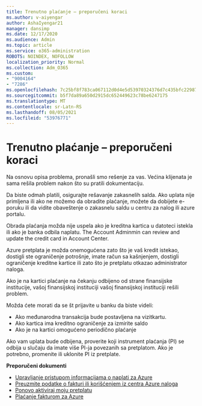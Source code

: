 ```yaml
---
title: Trenutno plaćanje – preporučeni koraci
ms.author: v-aiyengar
author: AshaIyengar21
manager: dansimp
ms.date: 12/17/2020
ms.audience: Admin
ms.topic: article
ms.service: o365-administration
ROBOTS: NOINDEX, NOFOLLOW
localization_priority: Normal
ms.collection: Adm_O365
ms.custom:
- "9004164"
- "7286"
ms.openlocfilehash: 7c25bf8f783ca067112d0d4e5d53970324376d7c435bfc22987508edc03f9e02
ms.sourcegitcommit: b5f7da89a650d2915dc652449623c78be6247175
ms.translationtype: MT
ms.contentlocale: sr-Latn-RS
ms.lasthandoff: 08/05/2021
ms.locfileid: "53976771"
---
```

# <a name="make-immediate-payment---recommended-steps"></a>Trenutno plaćanje – preporučeni koraci

Na osnovu opisa problema, pronašli smo rešenje za vas. Većina klijenata je sama rešila problem nakon što su pratili dokumentaciju.

Da biste odmah platili, osigurajte rešavanje zakasnelih salda. Ako uplata nije primljena ili ako ne možemo da obradite plaćanje, možete da dobijete e-poruku ili da vidite obaveštenje o zakasnelu saldu u centru za nalog ili azure portalu. 

Obrada plaćanja možda nije uspela ako je kreditna kartica u datoteci istekla ili ako je banka odbila naplatu. The Account Adminmin can review and update the credit card in Account Center. 

Azure pretplata je možda onemogućena zato što je vaš kredit istekao, dostigli ste ograničenje potrošnje, imate račun sa kašnjenjem, dostigli ograničenje kreditne kartice ili zato što je pretplatu otkazao administrator naloga.  

Ako je na kartici plaćanje na čekanju odbijeno od strane finansijske institucije, vašoj finansijskoj instituciji vašoj finansijskoj instituciji rešili problem.  

Možda ćete morati da se št prijavite u banku da biste videli:

- Ako međunarodna transakcija bude postavljena na vizitkartu. 
- Ako kartica ima kreditno ograničenje za izmirite saldo 
- Ako je na kartici omogućeno periodično plaćanje 

Ako vam uplata bude odbijena, proverite koji instrument plaćanja (PI) se odbija u slučaju da imate više PI-ja povezanih sa pretplatom. Ako je potrebno, promenite ili uklonite PI iz pretplate. 

**Preporučeni dokumenti** 

- [Upravljanje pristupom informacijama o naplati za Azure](https://docs.microsoft.com/azure/billing/billing-manage-access?WT.mc_id=Portal-Microsoft_Azure_Support)
- [Preuzmite podatke o fakturi ili korišćenjem iz centra Azure naloga](https://docs.microsoft.com/azure/billing/billing-download-azure-invoice-daily-usage-date?WT.mc_id=Portal-Microsoft_Azure_Support)
- [Ponovo aktiviraj moju pretplatu](https://docs.microsoft.com/azure/billing/billing-subscription-become-disable?WT.mc_id=Portal-Microsoft_Azure_Support)
- [Plaćanje fakturom za Azure](https://docs.microsoft.com/azure/cost-management-billing/manage/pay-by-invoice) 
